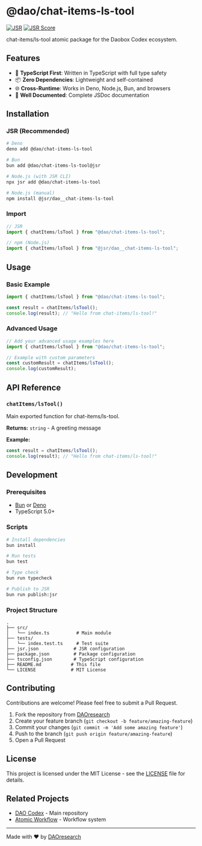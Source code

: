 # @dao/chat-items-ls-tool

[![JSR](https://jsr.io/badges/@dao/chat-items-ls-tool)](https://jsr.io/@dao/chat-items-ls-tool)
[![JSR Score](https://jsr.io/badges/@dao/chat-items-ls-tool/score)](https://jsr.io/@dao/chat-items-ls-tool)

chat-items/ls-tool atomic package for the Daobox Codex ecosystem.

## Features

- 🚀 **TypeScript First**: Written in TypeScript with full type safety
- 📦 **Zero Dependencies**: Lightweight and self-contained
- 🌐 **Cross-Runtime**: Works in Deno, Node.js, Bun, and browsers
- 📖 **Well Documented**: Complete JSDoc documentation

## Installation

### JSR (Recommended)

```bash
# Deno
deno add @dao/chat-items-ls-tool

# Bun
bun add @dao/chat-items-ls-tool@jsr

# Node.js (with JSR CLI)
npx jsr add @dao/chat-items-ls-tool

# Node.js (manual)
npm install @jsr/dao__chat-items-ls-tool
```

### Import

```typescript
// JSR
import { chatItems/lsTool } from "@dao/chat-items-ls-tool";

// npm (Node.js)
import { chatItems/lsTool } from "@jsr/dao__chat-items-ls-tool";
```

## Usage

### Basic Example

```typescript
import { chatItems/lsTool } from "@dao/chat-items-ls-tool";

const result = chatItems/lsTool();
console.log(result); // "Hello from chat-items/ls-tool!"
```

### Advanced Usage

```typescript
// Add your advanced usage examples here
import { chatItems/lsTool } from "@dao/chat-items-ls-tool";

// Example with custom parameters
const customResult = chatItems/lsTool();
console.log(customResult);
```

## API Reference

### `chatItems/lsTool()`

Main exported function for chat-items/ls-tool.

**Returns:** `string` - A greeting message

**Example:**

```typescript
const result = chatItems/lsTool();
console.log(result); // "Hello from chat-items/ls-tool!"
```

## Development

### Prerequisites

- [Bun](https://bun.sh) or [Deno](https://deno.land)
- TypeScript 5.0+

### Scripts

```bash
# Install dependencies
bun install

# Run tests
bun test

# Type check
bun run typecheck

# Publish to JSR
bun run publish:jsr
```

### Project Structure

```
.
├── src/
│   └── index.ts          # Main module
├── tests/
│   └── index.test.ts     # Test suite
├── jsr.json             # JSR configuration
├── package.json         # Package configuration  
├── tsconfig.json        # TypeScript configuration
├── README.md           # This file
└── LICENSE             # MIT License
```

## Contributing

Contributions are welcome! Please feel free to submit a Pull Request.

1. Fork the repository from [DAOresearch](https://github.com/DAOresearch)
2. Create your feature branch (`git checkout -b feature/amazing-feature`)
3. Commit your changes (`git commit -m 'Add some amazing feature'`)
4. Push to the branch (`git push origin feature/amazing-feature`)
5. Open a Pull Request

## License

This project is licensed under the MIT License - see the [LICENSE](LICENSE) file for details.

## Related Projects

- [DAO Codex](https://github.com/DAOresearch/codex) - Main repository
- [Atomic Workflow](https://github.com/DAOresearch/atomic-workflow) - Workflow system

---

Made with ❤️ by [DAOresearch](https://github.com/DAOresearch)
